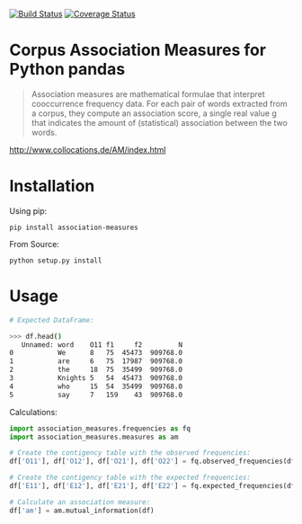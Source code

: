 [![Build Status](https://travis-ci.org/fau-klue/pandas-association-measures.svg?branch=master)](https://travis-ci.org/fau-klue/pandas-association-measures)
[![Coverage Status](https://coveralls.io/repos/github/fau-klue/pandas-association-measures/badge.svg?branch=master)](https://coveralls.io/github/fau-klue/pandas-association-measures?branch=master)

# Corpus Association Measures for Python pandas

> Association measures are mathematical formulae that interpret cooccurrence frequency data. For each pair of words extracted from a corpus, they compute an association score, a single real value g that indicates the amount of (statistical) association between the two words.

http://www.collocations.de/AM/index.html

# Installation

Using pip:

    pip install association-measures

From Source:

    python setup.py install

# Usage

```bash
# Expected DataFrame:

>>> df.head()
   Unnamed: word    O11 f1     f2         N
0           We      8   75  45473  909768.0
1           are     6   75  17987  909768.0
2           the     18  75  35499  909768.0
3           Knights 5   54  45473  909768.0
4           who     15  54  35499  909768.0
5           say     7   159    43  909768.0
```

Calculations:

```python
import association_measures.frequencies as fq
import association_measures.measures as am

# Create the contigency table with the observed frequencies:
df['O11'], df['O12'], df['O21'], df['O22'] = fq.observed_frequencies(df)

# Create the contigency table with the expected frequencies:
df['E11'], df['E12'], df['E21'], df['E22'] = fq.expected_frequencies(df)

# Calculate an association measure:
df['am'] = am.mutual_information(df)
```
